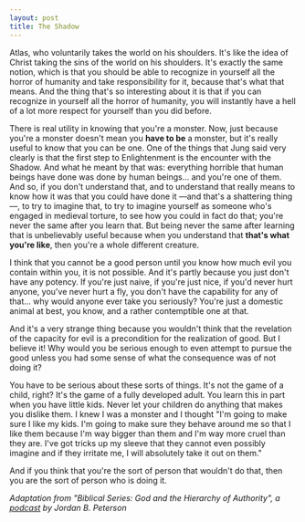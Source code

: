 ```yaml
---
layout: post
title: The Shadow
---
```


Atlas, who voluntarily takes the world on his shoulders. It's like the idea of Christ taking the sins of the world on his shoulders. It's exactly the same notion, which is that you should be able to recognize in yourself all the horror of humanity and take responsibility for it, because that's what that means. And the thing that's so interesting about it is that if you can recognize in yourself all the horror of humanity, you will instantly have a hell of a lot more respect for yourself than you did before.

There is real utility in knowing that you're a monster. Now, just because you're a monster doesn't mean you **have to be** a monster, but it's really useful to know that you can be one. One of the things that Jung said very clearly is that the first step to Enlightenment is the encounter with the Shadow. And what he meant by that was: everything horrible that human beings have done was done by human beings... and you're one of them. And so, if you don't understand that, and to understand that really means to know how it was that you could have done it —and that's a shattering thing—, to try to imagine that, to try to imagine yourself as someone who's engaged in medieval torture, to see how you could in fact do that; you're never the same after you learn that. But being never the same after learning that is unbelievably useful because when you understand that **that's what you're like**, then you're a whole different creature.

I think that you cannot be a good person until you know how much evil you contain within you, it is not possible. And it's partly because you just don't have any potency. If you're just naive, if you're just nice, if you'd never hurt anyone, you've never hurt a fly, you don't have the capability for any of that... why would anyone ever take you seriously? You're just a domestic animal at best, you know, and a rather contemptible one at that.

And it's a very strange thing because you wouldn't think that the revelation of the capacity for evil is a precondition for the realization of good. But I believe it! Why would you be serious enough to even attempt to pursue the good unless you had some sense of what the consequence was of not doing it?

You have to be serious about these sorts of things. It's not the game of a child, right? It's the game of a fully developed adult. You learn this in part when you have little kids. Never let your children do anything that makes you dislike them. I knew I was a monster and I thought "I'm going to make sure I like my kids. I'm going to make sure they behave around me so that I like them because I'm way bigger than them and I'm way more cruel than they are. I've got tricks up my sleeve that they cannot even possibly imagine and if they irritate me, I will absolutely take it out on them."

And if you think that you're the sort of person that wouldn't do that, then you are the sort of person who is doing it.


_Adaptation from "Biblical Series: God and the Hierarchy of Authority", a [podcast](https://spoti.fi/3fv9cbn) by Jordan B. Peterson_
